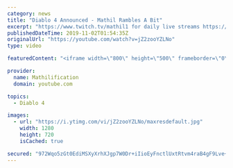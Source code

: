 ```yaml
---
category: news
title: "Diablo 4 Announced - Mathil Rambles A Bit"
excerpt: "https://www.twitch.tv/mathil1 for daily live streams https://twitter.com/MathilExists https://www.instagram.com/mathilexists/ ..."
publishedDateTime: 2019-11-02T01:54:35Z
originalUrl: "https://youtube.com/watch?v=jZ2zooYZLNo"
type: video

featuredContent: "<iframe width=\"800\" height=\"500\" frameborder=\"0\" src=\"https://www.youtube.com/embed/jZ2zooYZLNo\" allow=\"accelerometer; autoplay; encrypted-media; gyroscope; picture-in-picture\" allowfullscreen></iframe>"

provider:
  name: Mathilification
  domain: youtube.com

topics:
  - Diablo 4

images:
  - url: "https://i.ytimg.com/vi/jZ2zooYZLNo/maxresdefault.jpg"
    width: 1280
    height: 720
    isCached: true

secured: "972Wqo5zGt0EdiMSXyXrhXJgp7W0Dr+iIioEyFnctlUxtRtvm4raB4gF9Lve+Huq2KEUNQvKkJfimzfKkPyU3EWJ9mOohRIRFJu/4/0huQNvYziw2Rggv+KPj1PZS77yBK2d/1HBpFk1uyejiCDZCTIhWX2a5a9JB3ngG7wrN31WhONaeLbNsAaPHadRNG+VdZxxOS8alk4oz3/HNXYTBQ5zDjuvs2aZuKlhqb7Km0jUCgxCV/JvFHhyOqMuD5GByfc3+zxyGkoSaasOOu0LD0bbHi3+5mzsdv9UMDEn5hPvLcXQvEBT0WM94dh0urFwHmmFAqy8mLXvIZvbp6gWZdCTNG2HnKslkjXsT7tBbgViGdHn8bo+gbLnb1xQHCfqRoW6YekFFv4f5CdgVJ+q5MVt0154ejUlhiXxRQsZ4GXHTDG1QpTLQ6oUAZhkyR9B;pOWTFiiG0IPr2kU7ZziobA=="
---
```


